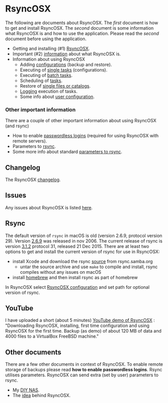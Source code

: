 # RsyncOSX

The following are documents about RsyncOSX. The _first_ document is how to get and install RsyncOSX. The _second_ document is some information what RsyncOSX is and how to use the application. Please read the _second_ document before using the application.

- Getting and installing (#1) [RsyncOSX](https://github.com/rsyncOSX/Documentation/blob/master/docs/RsyncOSX.md).
- Important (#2) [information](https://github.com/rsyncOSX/Documentation/blob/master/docs/HowtoUseRsyncOSX.md) about what RsyncOSX is.
- Information about using RsyncOSX
  - Adding [configurations](https://github.com/rsyncOSX/Documentation/blob/master/docs/AddConfigurations.md) (backup and restore).
  - Executing of [single tasks](https://github.com/rsyncOSX/Documentation/blob/master/docs/SingleTask.md) (configurations).
  - Executing of [batch tasks](https://github.com/rsyncOSX/Documentation/blob/master/docs/BatchTask.md).
  - Scheduling of [tasks](https://github.com/rsyncOSX/Documentation/blob/master/docs/ScheduleTasks.md).
  - Restore of [single files or catalogs](https://github.com/rsyncOSX/Documentation/blob/master/docs/CopySingleFiles.md).
  - [Logging](https://github.com/rsyncOSX/Documentation/blob/master/docs/Logging.md) execution of tasks.
  - Some info about [user configuration](https://github.com/rsyncOSX/Documentation/blob/master/docs/UserConfiguration.md).

### Other important information

There are a couple of other important information about using RsyncOSX (and rsync)

- How to enable [passwordless logins](https://github.com/rsyncOSX/Documentation/blob/master/docs/PasswordlessLogin.md) (required for using RsyncOSX with remote servers).
- Parameters to [rsync](https://github.com/rsyncOSX/Documentation/blob/master/docs/Parameters.md).
- Some more info about standard [parameters to rsync](https://github.com/rsyncOSX/Documentation/blob/master/docs/RsyncParameters.md).

## Changelog

The RsyncOSX [changelog](https://github.com/rsyncOSX/Documentation/blob/master/docs/Changelog.md).

## Issues

Any issues about RsyncOSX is listed [here](https://github.com/rsyncOSX/Version3.x/issues).

## Rsync

The default version of `rsync` in macOS is old (version 2.6.9, protocol version 29). Version [2.6.9](https://download.samba.org/pub/rsync/src/rsync-2.6.9-NEWS) was released in nov 2006. The current release of rsync is version [3.1.2](https://download.samba.org/pub/rsync/src/rsync-3.1.2-NEWS) protocol 31, released 21 Dec 2015. There are at least two options to get and install the current version of rsync for use in RsyncOSX:

- install Xcode and download the rsync [source](https://rsync.samba.org/) from rsync.samba.org
	- untar the source archive and use `make` to compile and install, rsync compiles without any issues on macOS
- install [homebrew](https://en.wikipedia.org/wiki/Homebrew_(package_management_software)) and then install rsync as part of homebrew

In RsyncOSX select [RsyncOSX configuration](https://github.com/rsyncOSX/Documentation/blob/master/docs/UserConfiguration.md) and set path for optional version of rsync.


## YouTube

I have uploaded a short (about 5 minutes) [YouTube demo of RsyncOSX](https://www.youtube.com/watch?v=ty1r7yvgExo) : "Downloading RsyncOSX, installing, first time configuration and using RsyncOSX for the first time. Backup (as demo) of about 120 MB of data and 4000 files to a VirtualBox FreeBSD machine."

## Other documents

There are a few other documents in context of RsyncOSX. To enable remote storage of backups please read **how to enable passwordless logins**. Rsync utilises parameters. RsyncOSX can send extra (set by user) parameters to rsync.


- My [DIY NAS](https://github.com/rsyncOSX/Documentation/blob/master/docs/DIYNAS.md).
- The [idea](https://github.com/rsyncOSX/Documentation/blob/master/docs/Idea.md) behind RsyncOSX.
